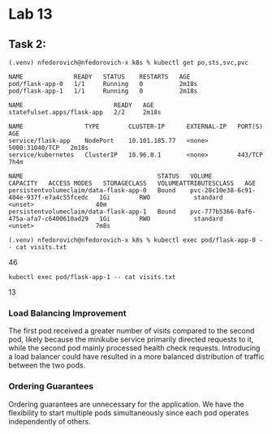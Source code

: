 # Lab 13
## Task 2:
```
(.venv) nfedorovich@nfedorovich-x k8s % kubectl get po,sts,svc,pvc

NAME              READY   STATUS    RESTARTS   AGE
pod/flask-app-0   1/1     Running   0          2m18s
pod/flask-app-1   1/1     Running   0          2m18s

NAME                         READY   AGE
statefulset.apps/flask-app   2/2     2m18s

NAME                 TYPE        CLUSTER-IP      EXTERNAL-IP   PORT(S)          AGE
service/flask-app    NodePort    10.101.185.77   <none>        5000:31040/TCP   2m18s
service/kubernetes   ClusterIP   10.96.0.1       <none>        443/TCP          7h4m

NAME                                     STATUS   VOLUME                                     CAPACITY   ACCESS MODES   STORAGECLASS   VOLUMEATTRIBUTESCLASS   AGE
persistentvolumeclaim/data-flask-app-0   Bound    pvc-28c10e38-6c91-404e-937f-e7a4c55fcedc   1Gi        RWO            standard       <unset>                 40m
persistentvolumeclaim/data-flask-app-1   Bound    pvc-777b5366-0af6-475a-afa7-c6400610ad29   1Gi        RWO            standard       <unset>                 7m8s

```

```(.venv) nfedorovich@nfedorovich-x k8s % kubectl exec pod/flask-app-0 -- cat visits.txt```

46

```kubectl exec pod/flask-app-1 -- cat visits.txt```

13

### Load Balancing Improvement

The first pod received a greater number of visits compared to the second pod, likely because the minikube service primarily directed requests to it, while the second pod mainly processed health check requests. Introducing a load balancer could have resulted in a more balanced distribution of traffic between the two pods.

### Ordering Guarantees

Ordering guarantees are unnecessary for the application. We have the flexibility to start multiple pods simultaneously since each pod operates independently of others.